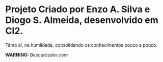 # Projeto Criado por Enzo A. Silva e Diogo S. Almeida, desenvolvido em CI2.
Tâmo aí, na humildade, consolidando os conhecimentos pouco a pouco.

**WARNING:** *Besourosdev.com*
